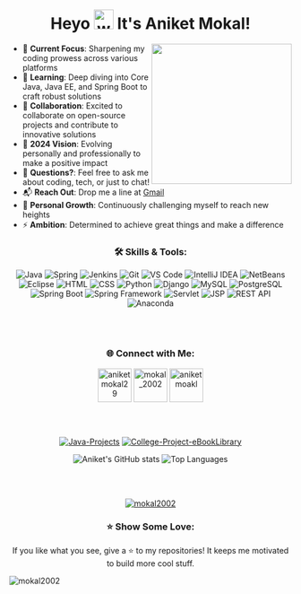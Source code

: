  <h1 align="center">Heyo <img alt="wave" src="https://emojis.slackmojis.com/emojis/images/1588177020/8809/wave_hello.gif?1588177020" width="35"> It's Aniket Mokal!</h1>

<img align="right" height="250px"   src="https://miro.medium.com/v2/resize:fit:1400/format:webp/1*m0rzjkpECTZUZFJCXo4BbQ.jpeg" padding="5px" />



- 🔭 **Current Focus**: Sharpening my coding prowess across various platforms
- 🌱 **Learning**: Deep diving into Core Java, Java EE, and Spring Boot to craft robust solutions
- 👯 **Collaboration**: Excited to collaborate on open-source projects and contribute to innovative solutions
- 🥅 **2024 Vision**: Evolving personally and professionally to make a positive impact
- 💬 **Questions?**: Feel free to ask me about coding, tech, or just to chat!
- 📬 **Reach Out**: Drop me a line at <a href="mailto:aniketmokal29@gmail.com" target="_blank">Gmail</a>
- 🧗 **Personal Growth**: Continuously challenging myself to reach new heights
- ⚡ **Ambition**: Determined to achieve great things and make a difference

<h3 align='center'>🛠️ Skills & Tools:</h3>
<p align="center">
  <img src="https://img.shields.io/badge/Java-ED8B00?style=for-the-badge&logo=java&logoColor=white" alt="Java" title="Java" />
  <img src="https://img.shields.io/badge/Spring-6DB33F?style=for-the-badge&logo=spring&logoColor=white" alt="Spring" title="Spring" />
  <img src="https://img.shields.io/badge/Jenkins-D24939?style=for-the-badge&logo=jenkins&logoColor=white" alt="Jenkins" title="Jenkins" />
  <img src="https://img.shields.io/badge/Git-F05032?style=for-the-badge&logo=git&logoColor=white" alt="Git" title="Git" />
  <img src="https://img.shields.io/badge/VS%20Code-007ACC?style=for-the-badge&logo=visual-studio-code&logoColor=white" alt="VS Code" title="VS Code" />
  <img src="https://img.shields.io/badge/IntelliJ%20IDEA-000000?style=for-the-badge&logo=intellij-idea&logoColor=white" alt="IntelliJ IDEA" title="IntelliJ IDEA" />
  <img src="https://img.shields.io/badge/NetBeans-8B2C6F?style=for-the-badge&logo=apache-netbeans&logoColor=white" alt="NetBeans" title="NetBeans" />
  <img src="https://img.shields.io/badge/Eclipse-2C2255?style=for-the-badge&logo=eclipse&logoColor=white" alt="Eclipse" title="Eclipse" />
  <img src="https://img.shields.io/badge/HTML-E34F26?style=for-the-badge&logo=html5&logoColor=white" alt="HTML" title="HTML" />
  <img src="https://img.shields.io/badge/CSS-1572B6?style=for-the-badge&logo=css3&logoColor=white" alt="CSS" title="CSS" />
  <img src="https://img.shields.io/badge/Python-306998?style=for-the-badge&logo=python&logoColor=ffdd54" alt="Python" title="Python" />
  <img src="https://img.shields.io/badge/Django-092D35?style=for-the-badge&logo=django&logoColor=white" alt="Django" title="Django" />
  <img src="https://img.shields.io/badge/MySQL-00618A?style=for-the-badge&logo=mysql&logoColor=white" alt="MySQL" title="MySQL" />
  <img src="https://img.shields.io/badge/PostgreSQL-4169E1?style=for-the-badge&logo=postgresql&logoColor=white" alt="PostgreSQL" title="PostgreSQL" />
  <img src="https://img.shields.io/badge/Spring%20Boot-6DB33F?style=for-the-badge&logo=spring-boot&logoColor=white" alt="Spring Boot" title="Spring Boot" />
  <img src="https://img.shields.io/badge/Spring%20Framework-6DB33F?style=for-the-badge&logo=spring&logoColor=white" alt="Spring Framework" title="Spring Framework" />
  <img src="https://img.shields.io/badge/Servlet-6DB33F?style=for-the-badge&logo=apache-tomcat&logoColor=white" alt="Servlet" title="Servlet" />
  <img src="https://img.shields.io/badge/JSP-6DB33F?style=for-the-badge&logo=apache-tomcat&logoColor=white" alt="JSP" title="JSP" />
  <img src="https://img.shields.io/badge/REST%20API-25D366?style=for-the-badge&logo=rest&logoColor=white" alt="REST API" title="REST API" />
  <img src="https://img.shields.io/badge/Anaconda-44A833?style=for-the-badge&logo=anaconda&logoColor=white" alt="Anaconda" title="Anaconda" />
</p>

<br><br>


<h3 align='center'>🌐 Connect with Me:</h3>
<p align="center">
<a href="https://twitter.com/aniketmokal29" target="blank"><img align="center" src="https://raw.githubusercontent.com/rahuldkjain/github-profile-readme-generator/master/src/images/icons/Social/twitter.svg" alt="aniketmokal29" height="60" width="60" /></a>
<a href="https://instagram.com/mokal_2002" target="blank"><img align="center" src="https://raw.githubusercontent.com/rahuldkjain/github-profile-readme-generator/master/src/images/icons/Social/instagram.svg" alt="mokal_2002" height="60" width="60" /></a>
<a href="https://www.youtube.com/c/aniket moakl" target="blank"><img align="center" src="https://raw.githubusercontent.com/rahuldkjain/github-profile-readme-generator/master/src/images/icons/Social/youtube.svg" alt="aniket moakl" height="60" width="60" /></a>
</p><br><br>

<p align="center">
<a href="https://github.com/mokal2002/Java-Projects"><img title="Java-Projects" src="https://github-readme-stats.vercel.app/api/pin/?username=mokal2002&repo=Java-Projects&theme=radical"></a>
<a href="https://github.com/mokal2002/College-Project-eBookLibrary"><img title="College-Project-eBookLibrary" src="https://github-readme-stats.vercel.app/api/pin/?username=mokal2002&repo=College-Project-eBookLibrary&theme=highcontrast"></a>
</p>

<p align="center">
  <img src="https://github-readme-stats.vercel.app/api?username=mokal2002&show_icons=true&hide_title=true&hide_border=true&count_private=true&include_all_commits=true" alt="Aniket's GitHub stats" />
  <img src="https://github-readme-stats.vercel.app/api/top-langs/?username=mokal2002&layout=compact&hide_title=true&hide_border=true" alt="Top Languages" />
</p>
<br><br>
<p align="center"> <a href="https://github.com/ryo-ma/github-profile-trophy"><img src="https://github-profile-trophy.vercel.app/?username=mokal2002" alt="mokal2002" /></a> </p>


<h3 align='center'>⭐ Show Some Love:</h3>
<p align="center">If you like what you see, give a ⭐ to my repositories! It keeps me motivated to build more cool stuff.</p>
<p align="left"> <img src="https://komarev.com/ghpvc/?username=mokal2002&label=Profile%20views&color=0e75b6&style=flat" alt="mokal2002" /> </p>
